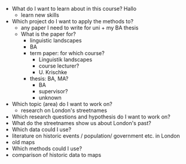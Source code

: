 - What do I want to learn about in this course? Hallo
	- learn new skills
- Which project do I want to apply the methods to?
	- any paper I need to write for uni + my BA thesis
	- What is the paper for?
		- linguistic landscapes
		- BA
		- term paper: for which course?
			- Linguistik landscapes
			- course lecturer?
			- U. Krischke
		- thesis: BA, MA?
			- BA
			- supervisor?
			- unknown
- Which topic (area) do I want to work on?
	- research on London's streetnames
- Which research questions and hypothesis do I want to work on?
- What do the streetnames show us about London's past?
- Which data could I use?
- literature on historic events / population/ government etc. in London
- old maps
- Which methods could I use?
- comparison of historic data to maps